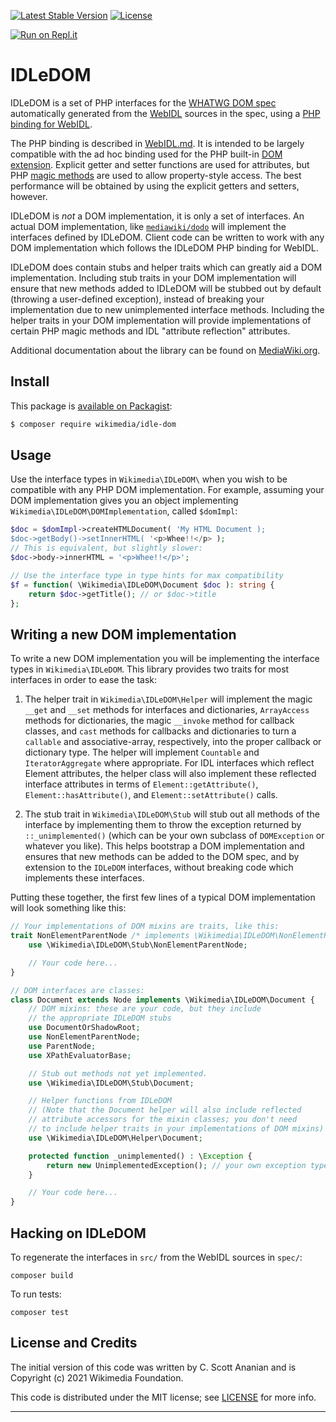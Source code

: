 [![Latest Stable Version]](https://packagist.org/packages/wikimedia/idle-dom) [![License]](https://packagist.org/packages/wikimedia/idle-dom)

[![Run on Repl.it](https://repl.it/badge/github/wikimedia/mediawiki-libs-idledom)](https://repl.it/github/wikimedia/mediawiki-libs-idledom)

IDLeDOM
=====================

IDLeDOM is a set of PHP interfaces for the [WHATWG DOM spec](https://dom.spec.whatwg.org/)
automatically generated from the [WebIDL](https://heycam.github.io/webidl/) sources in the spec,
using a [PHP binding for WebIDL](./WebIDL.md).

The PHP binding is described in [WebIDL.md](./WebIDL.md).  It is
intended to be largely compatible with the ad hoc binding used for the
PHP built-in [DOM
extension](https://www.php.net/manual/en/book.dom.php).  Explicit
getter and setter functions are used for attributes, but PHP [magic
methods](https://www.php.net/manual/en/language.oop5.magic.php) are
used to allow property-style access.  The best performance will be
obtained by using the explicit getters and setters, however.

IDLeDOM is *not* a DOM implementation, it is only a set of interfaces.
An actual DOM implementation, like
[`mediawiki/dodo`](https://packagist.org/packages/wikimedia/dodo) will
implement the interfaces defined by IDLeDOM.  Client code can be
written to work with any DOM implementation which follows the IDLeDOM
PHP binding for WebIDL.

IDLeDOM does contain stubs and helper traits which can greatly aid a
DOM implementation.  Including stub traits in your DOM implementation
will ensure that new methods added to IDLeDOM will be stubbed out by
default (throwing a user-defined exception), instead of breaking your
implementation due to new unimplemented interface methods.  Including
the helper traits in your DOM implementation will provide
implementations of certain PHP magic methods and IDL "attribute
reflection" attributes.

Additional documentation about the library can be found on
[MediaWiki.org](https://www.mediawiki.org/wiki/IDLeDOM).

Install
-------

This package is [available on Packagist](https://packagist.org/packages/wikimedia/idle-dom):

```bash
$ composer require wikimedia/idle-dom
```

Usage
-----

Use the interface types in `Wikimedia\IDLeDOM\` when you wish to be
compatible with any PHP DOM implementation.  For example, assuming
your DOM implementation gives you an object implementing
`Wikimedia\IDLeDOM\DOMImplementation`, called `$domImpl`:

```php
$doc = $domImpl->createHTMLDocument( 'My HTML Document );
$doc->getBody()->setInnerHTML( '<p>Whee!!</p> );
// This is equivalent, but slightly slower:
$doc->body->innerHTML = '<p>Whee!!</p>';

// Use the interface type in type hints for max compatibility
$f = function( \Wikimedia\IDLeDOM\Document $doc ): string {
	return $doc->getTitle(); // or $doc->title
};
```

Writing a new DOM implementation
--------------------------------

To write a new DOM implementation you will be implementing the
interface types in `Wikimedia\IDLeDOM`.  This library provides
two traits for most interfaces in order to ease the task:

1. The helper trait in `Wikimedia\IDLeDOM\Helper` will implement the
magic `__get` and `__set` methods for interfaces and dictionaries,
`ArrayAccess` methods for dictionaries, the magic `__invoke` method
for callback classes, and `cast` methods for callbacks and
dictionaries to turn a `callable` and associative-array, respectively,
into the proper callback or dictionary type.  The helper will
implement `Countable` and `IteratorAggregate` where appropriate.  For
IDL interfaces which reflect Element attributes, the helper class will
also implement these reflected interface attributes in terms of
`Element::getAttribute()`, `Element::hasAttribute()`, and
`Element::setAttribute()` calls.

2. The stub trait in `Wikimedia\IDLeDOM\Stub` will stub out all
methods of the interface by implementing them to throw the
exception returned by `::_unimplemented()` (which can be your
own subclass of `DOMException` or whatever you like).  This
helps bootstrap a DOM implementation and ensures that new
methods can be added to the DOM spec, and by extension to the
`IDLeDOM` interfaces, without breaking code which implements
these interfaces.

Putting these together, the first few lines of a typical
DOM implementation will look something like this:

```php
// Your implementations of DOM mixins are traits, like this:
trait NonElementParentNode /* implements \Wikimedia\IDLeDOM\NonElementParentNode */ {
	use \Wikimedia\IDLeDOM\Stub\NonElementParentNode;

	// Your code here...
}

// DOM interfaces are classes:
class Document extends Node implements \Wikimedia\IDLeDOM\Document {
	// DOM mixins: these are your code, but they include
	// the appropriate IDLeDOM stubs
	use DocumentOrShadowRoot;
	use NonElementParentNode;
	use ParentNode;
	use XPathEvaluatorBase;

	// Stub out methods not yet implemented.
	use \Wikimedia\IDLeDOM\Stub\Document;

	// Helper functions from IDLeDOM
	// (Note that the Document helper will also include reflected
	// attribute accessors for the mixin classes; you don't need
	// to include helper traits in your implementations of DOM mixins)
	use \Wikimedia\IDLeDOM\Helper\Document;

	protected function _unimplemented() : \Exception {
		return new UnimplementedException(); // your own exception type
	}

	// Your code here...
}
```

Hacking on IDLeDOM
------------------

To regenerate the interfaces in `src/` from the WebIDL sources in `spec/`:

    composer build

To run tests:

    composer test

## License and Credits

The initial version of this code was written by C. Scott Ananian and is
Copyright (c) 2021 Wikimedia Foundation.

This code is distributed under the MIT license; see
[LICENSE](./LICENSE) for more info.

---
[Latest Stable Version]: https://poser.pugx.org/wikimedia/idle-dom/v/stable.svg
[License]: https://poser.pugx.org/wikimedia/idle-dom/license.svg

